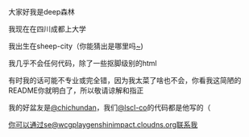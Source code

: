 大家好我是deep森林

我现在在四川成都上大学

我出生在sheep-city（你能猜出是哪里吗[~](https://baike.baidu.com/item/%E5%B9%BF%E5%B7%9E%E5%B8%82/21808))

我几乎不会任何代码，除了一些抠脚级别的html

有时我的话可能不专业或完全错，因为我太菜了啥也不会，你看我这简陋的README你就明白了，所以敬请谅解和指正

我的好盆友是[@chichundan](https://github.com/chichundan)，我们[@lscl-co](https://github.com/lscl-co)的代码都是他写的（

你可以通过se@wcgplaygenshinimpact.cloudns.org联系我
